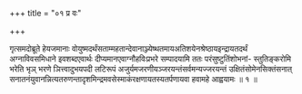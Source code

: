 +++
title = "०१ प्र वः"

+++

गृत्समदोब्रूते हेयजमानाः वोयुष्मदर्थंसताम्महतान्देवानाञ्ज्येष्थतमायअतिशयेनश्रेष्ठायइन्द्रायतदर्थं अग्नाविवसमिधाने इवशब्दएवार्थः दीप्यमानएवाग्नौहविःप्रभरे सम्पादयामि ततः परंसुष्टुतिंशोभनां- स्तुतिङ्करोमि भरेति भृञ् भरणे ञित्त्वादुभयपदी लटिरूपं अजुर्यमजरणीयञ्जरयन्तंसर्वमन्यज्जरयन्तं उक्षितंसोमेनसिक्तंसनात् सनातनंयुवानन्नित्यतरुणन्तादृशमिन्द्रमवसेस्माकंरक्षणायतस्यतर्पणायवा हवामहे आह्वयामः ॥ १ ॥